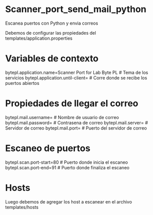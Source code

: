 # Scanner_port_send_mail_python
Escanea puertos con Python y envia correos

Debemos de configurar las propiedades del templates/application.properties

# Variables de contexto
bytepl.application.name=Scanner Port for Lab Byte PL # Tema de los servicios
bytepl.application.until-client= # Corre donde se recibe los puertos abiertos

# Propiedades de llegar el correo
bytepl.mail.username= # Nombre de usuario de correo
bytepl.mail.password= # Contrasena de correo
bytepl.mail.server= # Servidor de correo
bytepl.mail.port= # Puerto del servidor de correo

# Escaneo de puertos
bytepl.scan.port-start=80 # Puerto donde inicia el escaneo
bytepl.scan.port-end=91 # Puerto donde finaliza el escaneo

# Hosts
Luego debemos de agregar los host a escanear en el archivo templates/hosts
